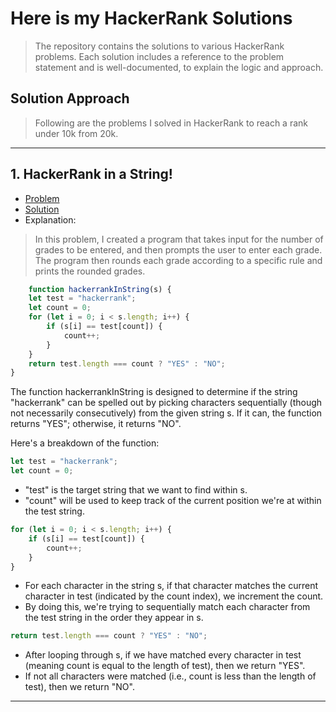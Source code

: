 # Here is my HackerRank Solutions

>The repository contains the solutions to various HackerRank problems. Each solution includes a reference to the problem statement and is well-documented, to explain the logic and approach.




## Solution Approach

>Following are the problems I solved in HackerRank to reach a rank under 10k from 20k.

---
## 1. HackerRank in a String!
  - [Problem](https://www.hackerrank.com/challenges/hackerrank-in-a-string/problem?isFullScreen=true)
  - [Solution](https://github.com/Jenin82/hacker-rank-tch/blob/main/hackerrank-in-a-string.js)
  - Explanation:
  > In this problem, I created a program that takes input for the number of grades to be entered, and then prompts the user to enter each grade. The program then rounds each grade according to a specific rule and prints the rounded grades.
```javaScript
    function hackerrankInString(s) {
    let test = "hackerrank";
    let count = 0;
    for (let i = 0; i < s.length; i++) {
        if (s[i] == test[count]) {
            count++;
        }
    }
    return test.length === count ? "YES" : "NO";
}
```
The function hackerrankInString is designed to determine if the string "hackerrank" can be spelled out by picking characters sequentially (though not necessarily consecutively) from the given string s. If it can, the function returns "YES"; otherwise, it returns "NO".

Here's a breakdown of the function:
```javaScript
let test = "hackerrank";
let count = 0;
```
- "test" is the target string that we want to find within s.
- "count" will be used to keep track of the current position we're at within the test string.
```javaScript
for (let i = 0; i < s.length; i++) {
    if (s[i] == test[count]) {
        count++;
    }
}
```
- For each character in the string s, if that character matches the current character in test (indicated by the count index), we increment the count.
- By doing this, we're trying to sequentially match each character from the test string in the order they appear in s.
```javaScript
return test.length === count ? "YES" : "NO";
```
- After looping through s, if we have matched every character in test (meaning count is equal to the length of test), then we return "YES".
- If not all characters were matched (i.e., count is less than the length of test), then we return "NO".
****